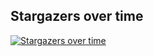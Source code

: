 ## Stargazers over time

[![Stargazers over time](https://starchart.cc/stacksjs/ts-collect.svg?variant=adaptive)](https://starchart.cc/stacksjs/ts-collect)
